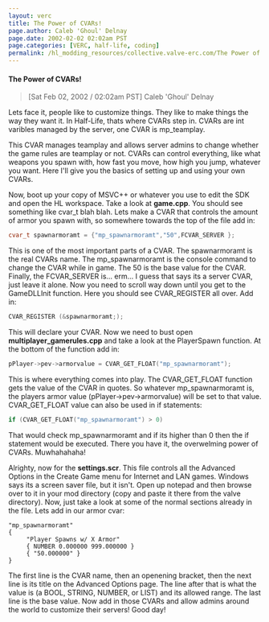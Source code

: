 ```yaml
---
layout: verc
title: The Power of CVARs!
page.author: Caleb 'Ghoul' Delnay
page.date: 2002-02-02 02:02am PST
page.categories: [VERC, half-life, coding]
permalink: /hl_modding_resources/collective.valve-erc.com/The Power of CVARs.html
---
```


#### The Power of CVARs!

> [Sat Feb 02, 2002 / 02:02am PST] Caleb 'Ghoul' Delnay

Lets face it, people like to customize things. They like to make things the way they want it. In Half-Life, thats where CVARs step in. CVARs are int varibles managed by the server, one CVAR is mp_teamplay.

This CVAR manages teamplay and allows server admins to change whether the game rules are teamplay or not. CVARs can control everything, like what weapons you spawn with, how fast you move, how high you jump, whatever you want. Here I'll give you the basics of setting up and using your own CVARs.

Now, boot up your copy of MSVC++ or whatever you use to edit the SDK and open the HL workspace. Take a look at **game.cpp**. You should see something like cvar_t blah blah. Lets make a CVAR that controls the amount of armor you spawn with, so somewhere towards the top of the file add in:

```cpp
cvar_t spawnarmoramt = {"mp_spawnarmoramt","50",FCVAR_SERVER };
```

This is one of the most important parts of a CVAR. The spawnarmoramt is the real CVARs name. The mp_spawnarmoramt is the console command to change the CVAR while in game. The 50 is the base value for the CVAR. Finally, the FCVAR_SERVER is... erm... I guess that says its a server CVAR, just leave it alone. Now you need to scroll way down until you get to the GameDLLInit function. Here you should see CVAR_REGISTER all over. Add in:

```cpp
CVAR_REGISTER (&spawnarmoramt;);
```

This will declare your CVAR. Now we need to bust open **multiplayer_gamerules.cpp** and take a look at the PlayerSpawn function. At the bottom of the function add in:

```cpp
pPlayer->pev->armorvalue = CVAR_GET_FLOAT("mp_spawnarmoramt");
```

This is where everything comes into play. The CVAR_GET_FLOAT function gets the value of the CVAR in quotes. So whatever mp_spawnarmoramt is, the players armor value (pPlayer->pev->armorvalue) will be set to that value. CVAR_GET_FLOAT value can also be used in if statements:

```cpp
if (CVAR_GET_FLOAT("mp_spawnarmoramt") > 0)
```

That would check mp_spawnarmoramt and if its higher than 0 then the if statement would be executed. There you have it, the overwelming power of CVARs. Muwhahahaha!

Alrighty, now for the **settings.scr**. This file controls all the Advanced Options in the Create Game menu for Internet and LAN games. Windows says its a screen saver file, but it isn't. Open up notepad and then browse over to it in your mod directory (copy and paste it there from the valve directory). Now, just take a look at some of the normal sections already in the file. Lets add in our armor cvar:

```
"mp_spawnarmoramt"
{
     "Player Spawns w/ X Armor"
     { NUMBER 0.000000 999.000000 }
     { "50.000000" }
}
```

The first line is the CVAR name, then an openening bracket, then the next line is its title on the Advanced Options page. The line after that is what the value is (a BOOL, STRING, NUMBER, or LIST) and its allowed range. The last line is the base value. Now add in those CVARs and allow admins around the world to customize their servers! Good day!
